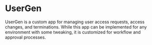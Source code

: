 # UserGen

UserGen is a custom app for managing user access requests, access changes, and terminations.
While this app can be implemented for any environment with some tweaking, it is customized for workflow and approval processes.